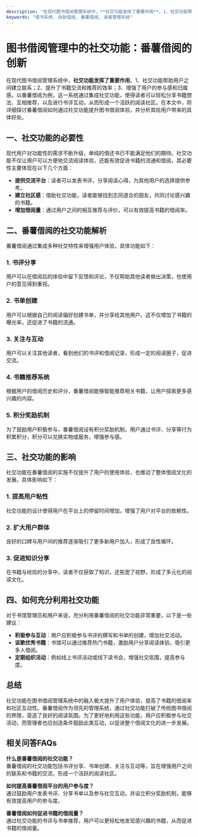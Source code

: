 ```yaml
---
description: "在现代图书借阅管理系统中，**社交功能发挥了重要作用**。1、社交功能帮助用户之间建立联系；2、提升了书籍交流和推荐的效率；3、增强了用户的参与感和归属感。以番薯借阅为例，这一系统通过集成社交功能，使得读者可以轻松分享书籍想法、互相推荐，以及进行书评互动，从而形成一个活跃的阅读社区。在本文中，将详细探讨番薯借阅如何通过社交功能提升图书借阅体验，并分析其给用户带来的具体好处。"
keywords: "借书系统, 自助借阅, 番薯借阅, 读者管理系统"
---
```

# 图书借阅管理中的社交功能：番薯借阅的创新

在现代图书借阅管理系统中，**社交功能发挥了重要作用**。1、社交功能帮助用户之间建立联系；2、提升了书籍交流和推荐的效率；3、增强了用户的参与感和归属感。以番薯借阅为例，这一系统通过集成社交功能，使得读者可以轻松分享书籍想法、互相推荐，以及进行书评互动，从而形成一个活跃的阅读社区。在本文中，将详细探讨番薯借阅如何通过社交功能提升图书借阅体验，并分析其给用户带来的具体好处。

## **一、社交功能的必要性**

现代用户对功能性的需求不断升级，单纯的借还书已不能满足他们的期待。社交功能不仅让用户可以方便地交流阅读体验，还能有效促进书籍的流通和借阅，其必要性主要体现在以下几个方面：

- **提供交流平台**：读者可以发表书评，分享阅读心得，为其他用户的选择提供参考。
- **建立社区感**：借助社交功能，读者能够找到志同道合的朋友，共同讨论感兴趣的书籍。
- **增加借阅量**：通过用户之间的相互推荐与评价，可以有效提高书籍的借阅率。

## **二、番薯借阅的社交功能解析**

番薯借阅通过集成多种社交特性来增强用户体验，具体功能如下：

### 1. 书评分享

用户可以在借阅后的体验中留下反馈和评论，不仅帮助其他读者做出决策，也使用户的意见得到重视。

### 2. 书单创建

用户可以根据自己的阅读偏好创建书单，并分享给其他用户。这不仅增加了书籍的曝光率，还促进了书籍的流通。

### 3. 关注与互动

用户可以关注其他读者，看到他们的书评和借阅记录，形成一定的阅读圈子，促进交流。

### 4. 书籍推荐系统

根据用户的借阅历史和评分，番薯借阅能够智能推荐相关书籍，让用户探索更多感兴趣的内容。

### 5. 积分奖励机制

为了鼓励用户积极参与，番薯借阅设有积分奖励机制，用户通过书评、分享等行为积累积分，积分可以兑换实物或服务，增强参与感。

## **三、社交功能的影响**

社交功能在番薯借阅的实施不仅提升了用户的使用体验，也推动了整体借阅文化的发展。具体影响如下：

### 1. 提高用户粘性

社交功能的设计使得用户在平台上的停留时间增加，增强了用户对平台的依赖性。

### 2. 扩大用户群体

良好的口碑与用户间的推荐逐渐吸引了更多新用户加入，形成了良性循环。

### 3. 促进知识分享

在书籍与经验的分享中，读者不仅获取了知识，还拓宽了视野，形成了多元化的阅读文化。

## **四、如何充分利用社交功能**

对于书馆管理员和用户来说，充分利用番薯借阅的社交功能非常重要，以下是一些建议：

- **积极参与互动**：用户应积极参与书评的撰写和书单的创建，增加社交活动。
- **讴歌优秀书籍**：书馆可以通过推荐热门书籍，激励用户分享阅读体验，吸引更多人借阅。
- **定期组织活动**：例如线上书评活动或线下读书会，增强社交氛围，提高参与度。

## **总结**

社交功能在图书借阅管理系统中的融入极大提升了用户体验，提高了书籍的借阅率和社区互动性。番薯借阅作为领先的管理系统，通过社交功能打破了传统图书借阅的界限，营造了良好的阅读氛围。为了更好地利用这些功能，用户应积极参与社交活动，而管理者也应创造条件鼓励此类互动，以促进整个借阅文化的进一步发展。

## 相关问答FAQs

**什么是番薯借阅的社交功能？**  
番薯借阅的社交功能包括书评分享、书单创建、关注与互动等，旨在增强用户之间的联系和书籍的交流，形成一个活跃的阅读社区。

**如何提高番薯借阅平台的用户参与度？**  
通过鼓励用户发表书评、分享书单以及参与社交互动，并设立积分奖励机制，能够有效提高用户的参与度。

**番薯借阅如何促进书籍的借阅量？**  
通过社交功能的书评与书单推荐，用户可以更轻松地发现感兴趣的书籍，从而促进书籍的借阅量。
